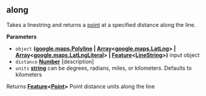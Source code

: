 <!-- Generated by documentation.js. Update this documentation by updating the source code. -->

## along

Takes a linestring and returns a [point](http://geojson.org/geojson-spec.html#point) at a specified distance along the line.

**Parameters**

-   `object` **([google.maps.Polyline](https://github.com/amenadiel/google-maps-documentation/blob/master/docs/Polyline.md) \| [Array](https://developer.mozilla.org/en-US/docs/Web/JavaScript/Reference/Global_Objects/Array)&lt;[google.maps.LatLng](https://github.com/amenadiel/google-maps-documentation/blob/master/docs/LatLng.md)> | [Array](https://developer.mozilla.org/en-US/docs/Web/JavaScript/Reference/Global_Objects/Array)&lt;[google.maps.LatLngLiteral](https://github.com/amenadiel/google-maps-documentation/blob/master/docs/LatLngLiteral.md)> | [Feature](http://geojson.org/geojson-spec.html#feature-objects)&lt;[LineString](http://geojson.org/geojson-spec.html#linestring)>)** input object
-   `distance` **[Number](https://developer.mozilla.org/en-US/docs/Web/JavaScript/Reference/Global_Objects/Number)** [description]
-   `units` **[string](https://developer.mozilla.org/en-US/docs/Web/JavaScript/Reference/Global_Objects/String)** can be degrees, radians, miles, or kilometers. Defaults to kilometers

Returns **[Feature](http://geojson.org/geojson-spec.html#feature-objects)&lt;[Point](http://geojson.org/geojson-spec.html#point)>** Point distance units along the line
